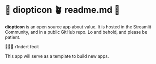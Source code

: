 # 🦉  diopticon  🪴   readme.md   🦄

**diopticon** is an open source app about value. It is hosted in the Streamlit Community, and in a public GitHub repo.
Lo and behold, and please be patient.

💪🏼🦊 r1ndert fecit

This app will serve as a template to build new apps.
